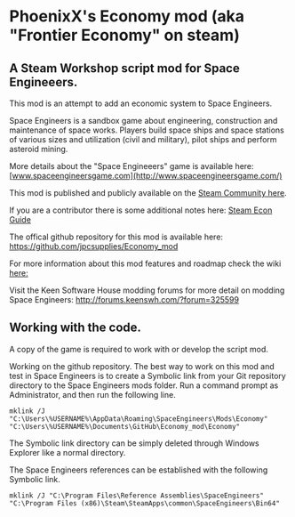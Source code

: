 PhoenixX's Economy mod (aka "Frontier Economy" on steam)
======================
A Steam Workshop script mod for Space Engineeers.
----------------------
This mod is an attempt to add an economic system to Space Engineers.

Space Engineers is a sandbox game about engineering, construction and maintenance 
of space works. Players build space ships and space stations of various sizes and 
utilization (civil and military), pilot ships and perform asteroid mining.

More details about the "Space Engineeers" game is available here:
[www.spaceengineersgame.com](http://www.spaceengineersgame.com/)


This mod is published and publicly available on the [Steam Community here](
http://steamcommunity.com/sharedfiles/filedetails/?id=504209260).

If you are a contributor there is some additional notes here:
[Steam Econ Guide](http://steamcommunity.com/sharedfiles/filedetails/?id=481264606&preview=true)

The offical github repository for this mod is available here:
https://github.com/jpcsupplies/Economy_mod


For more information about this mod features and roadmap check the wiki [here:](
https://github.com/jpcsupplies/Economy_mod/wiki)

Visit the Keen Software House modding forums for more detail on modding Space Engineers:
http://forums.keenswh.com/?forum=325599


Working with the code.
---------------------
A copy of the game is required to work with or develop the script mod.

Working on the github repository.
The best way to work on this mod and test in Space Engineers is to create a Symbolic 
link from your Git repository directory to the Space Engineers mods folder.
Run a command prompt as Administrator, and then run the following line.

```
mklink /J "C:\Users\%USERNAME%\AppData\Roaming\SpaceEngineers\Mods\Economy" "C:\Users\%USERNAME%\Documents\GitHub\Economy_mod\Economy"
```

The Symbolic link directory can be simply deleted through Windows Explorer like a normal directory.

The Space Engineers references can be established with the following Symbolic link.
```
mklink /J "C:\Program Files\Reference Assemblies\SpaceEngineers" "C:\Program Files (x86)\Steam\SteamApps\common\SpaceEngineers\Bin64"
```
